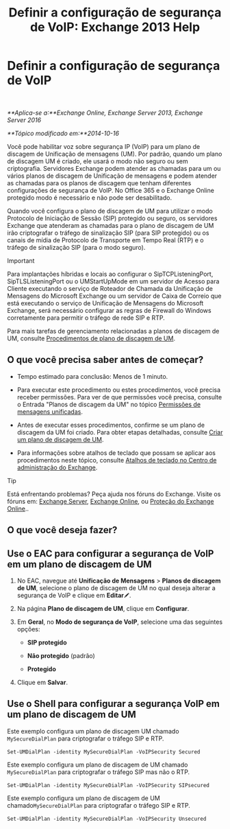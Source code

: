 ﻿---
title: 'Definir a configuração de segurança de VoIP: Exchange 2013 Help'
TOCTitle: Definir a configuração de segurança de VoIP
ms:assetid: b5335654-c766-4f3f-883c-f31263e1d9c1
ms:mtpsurl: https://technet.microsoft.com/pt-br/library/Bb201721(v=EXCHG.150)
ms:contentKeyID: 50486449
ms.date: 05/22/2018
mtps_version: v=EXCHG.150
ms.translationtype: MT
---

# Definir a configuração de segurança de VoIP

 

_**Aplica-se a:**Exchange Online, Exchange Server 2013, Exchange Server 2016_

_**Tópico modificado em:**2014-10-16_

Você pode habilitar voz sobre segurança IP (VoIP) para um plano de discagem de Unificação de mensagens (UM). Por padrão, quando um plano de discagem UM é criado, ele usará o modo não seguro ou sem criptografia. Servidores Exchange podem atender as chamadas para um ou vários planos de discagem de Unificação de mensagens e podem atender as chamadas para os planos de discagem que tenham diferentes configurações de segurança de VoIP. No Office 365 e o Exchange Online protegido modo é necessário e não pode ser desabilitado.

Quando você configura o plano de discagem de UM para utilizar o modo Protocolo de Iniciação de Sessão (SIP) protegido ou seguro, os servidores Exchange que atenderam as chamadas para o plano de discagem de UM irão criptografar o tráfego de sinalização SIP (para SIP protegido) ou os canais de mídia de Protocolo de Transporte em Tempo Real (RTP) e o tráfego de sinalização SIP (para o modo seguro).


> [!IMPORTANT]
> Para implantações híbridas e locais ao configurar o SipTCPListeningPort, SipTLSListeningPort ou o UMStartUpMode em um servidor de Acesso para Cliente executando o serviço de Roteador de Chamada da Unificação de Mensagens do Microsoft Exchange ou um servidor de Caixa de Correio que está executando o serviço de Unificação de Mensagens do Microsoft Exchange, será necessário configurar as regras de Firewall do Windows corretamente para permitir o tráfego de rede SIP e RTP.



Para mais tarefas de gerenciamento relacionadas a planos de discagem de UM, consulte [Procedimentos de plano de discagem de UM](um-dial-plan-procedures-exchange-2013-help.md).

## O que você precisa saber antes de começar?

  - Tempo estimado para conclusão: Menos de 1 minuto.

  - Para executar este procedimento ou estes procedimentos, você precisa receber permissões. Para ver de que permissões você precisa, consulte o Entrada "Planos de discagem da UM" no tópico [Permissões de mensagens unificadas](unified-messaging-permissions-exchange-2013-help.md).

  - Antes de executar esses procedimentos, confirme se um plano de discagem da UM foi criado. Para obter etapas detalhadas, consulte [Criar um plano de discagem de UM](create-a-um-dial-plan-exchange-2013-help.md).

  - Para informações sobre atalhos de teclado que possam se aplicar aos procedimentos neste tópico, consulte [Atalhos de teclado no Centro de administração do Exchange](keyboard-shortcuts-in-the-exchange-admin-center-exchange-online-protection-help.md).


> [!TIP]
> Está enfrentando problemas? Peça ajuda nos fóruns do Exchange. Visite os fóruns em: <A href="https://go.microsoft.com/fwlink/p/?linkid=60612">Exchange Server</A>, <A href="https://go.microsoft.com/fwlink/p/?linkid=267542">Exchange Online</A>, ou <A href="https://go.microsoft.com/fwlink/p/?linkid=285351">Proteção do Exchange Online</A>..



## O que você deseja fazer?

## Use o EAC para configurar a segurança de VoIP em um plano de discagem de UM

1.  No EAC, navegue até **Unificação de Mensagens** \> **Planos de discagem de UM**, selecione o plano de discagem de UM no qual deseja alterar a segurança de VoIP e clique em **Editar**![Ícone de edição](images/JJ218640.6f53ccb2-1f13-4c02-bea0-30690e6ea71d(EXCHG.150).gif "Ícone de edição").

2.  Na página **Plano de discagem de UM**, clique em **Configurar**.

3.  Em **Geral**, no **Modo de segurança de VoIP**, selecione uma das seguintes opções:
    
      - **SIP protegido**
    
      - **Não protegido** (padrão)
    
      - **Protegido**

4.  Clique em **Salvar**.

## Use o Shell para configurar a segurança VoIP em um plano de discagem de UM

Este exemplo configura um plano de discagem UM chamado `MySecureDialPlan` para criptografar o tráfego SIP e RTP.

    Set-UMDialPlan -identity MySecureDialPlan -VoIPSecurity Secured

Este exemplo configura um plano de discagem de UM chamado `MySecureDialPlan` para criptografar o tráfego SIP mas não o RTP.

    Set-UMDialPlan -identity MySecureDialPlan -VoIPSecurity SIPsecured

Este exemplo configura um plano de discagem de UM chamado`MySecureDialPlan` para criptografar o tráfego SIP e RTP.

    Set-UMDialPlan -identity MySecureDialPlan -VoIPSecurity Unsecured

